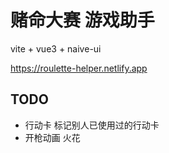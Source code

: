 # 赌命大赛 游戏助手

vite + vue3 + naive-ui

https://roulette-helper.netlify.app


## TODO

- 行动卡 标记别人已使用过的行动卡
- 开枪动画 火花
